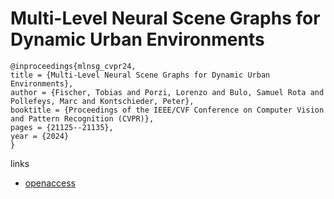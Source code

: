 # Multi-Level Neural Scene Graphs for Dynamic Urban Environments

```
@inproceedings{mlnsg_cvpr24,
title = {Multi-Level Neural Scene Graphs for Dynamic Urban Environments},
author = {Fischer, Tobias and Porzi, Lorenzo and Bulo, Samuel Rota and Pollefeys, Marc and Kontschieder, Peter},
booktitle = {Proceedings of the IEEE/CVF Conference on Computer Vision and Pattern Recognition (CVPR)},
pages = {21125--21135},
year = {2024}
}
```

links
- [openaccess](https://openaccess.thecvf.com//content/CVPR2024/html/Fischer_Multi-Level_Neural_Scene_Graphs_for_Dynamic_Urban_Environments_CVPR_2024_paper.html)
